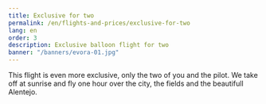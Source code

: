 ```yaml
---
title: Exclusive for two
permalink: /en/flights-and-prices/exclusive-for-two
lang: en
order: 3
description: Exclusive balloon flight for two
banner: "/banners/evora-01.jpg"
---
```


This flight is even more exclusive, only the two of you and the pilot. We take off at sunrise and fly one hour over the city, the fields and the beautifull Alentejo.
